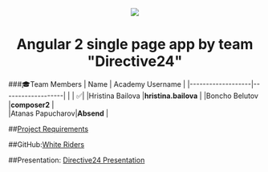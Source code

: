 <p align="center">
<a href="http://academy.telerik.com/">
<img src="https://camo.githubusercontent.com/08ecbe7b67d65cc7c6990787e2836b27b4296f2d/68747470733a2f2f7261772e6769746875622e636f6d2f666c65787472792f54656c6572696b2d41636164656d792f6d61737465722f50726f6772616d6d696e6725323077697468253230432532332f436f6465732f4f746865722f54656c6572696b2e706e67"/>
</a>

<h1 align="center">Angular 2 single page app by team "Directive24"</h1>

###:mortar_board:Team Members
| Name              | Academy Username      	|
|-------------------|-------------------|
|                   | :white_check_mark:|
|Hristina Bailova |__hristina.bailova__	        |
|Boncho Belutov |__composer2__ |		
|Atanas Papucharov|__Absend__       	|	

##<a href="https://github.com/TelerikAcademy/Angular-2/blob/master/Course%20Project/README.md">Project Requirements</a>  

##GitHub:<a href="https://github.com/composer2/Directive24">White Riders</a>

##Presentation: <a href="not done">Directive24 Presentation</a>
